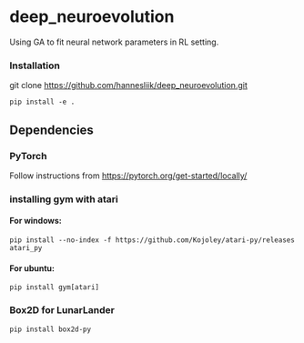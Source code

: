 # deep_neuroevolution
Using GA to fit neural network parameters in RL setting.
### Installation
git clone https://github.com/hannesliik/deep_neuroevolution.git

`pip install -e .`
## Dependencies
### PyTorch
Follow instructions from https://pytorch.org/get-started/locally/
### installing gym with atari
#### For windows:
`pip install --no-index -f https://github.com/Kojoley/atari-py/releases atari_py`
#### For ubuntu:
`pip install gym[atari]`
### Box2D for LunarLander
`pip install box2d-py`
